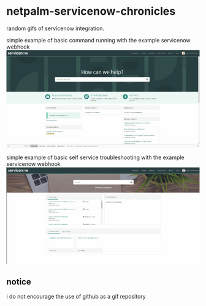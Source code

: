 # netpalm-servicenow-chronicles
random gifs of servicenow integration.

simple example of basic command running with the example servicenow webhook
![netpalm whook](/netpalm_servicenow_self_service_whook.gif)

simple example of basic self service troubleshooting with the example servicenow webhook
![netpalm tshoot](/netpalm_servicenow_self_service_simple_tshoot.gif)

## notice
i do not encourage the use of github as a gif repository
